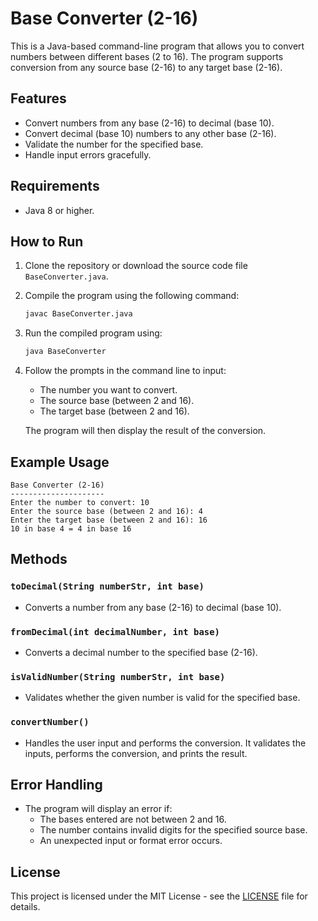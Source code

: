 # Base Converter (2-16)

This is a Java-based command-line program that allows you to convert numbers between different bases (2 to 16). The program supports conversion from any source base (2-16) to any target base (2-16).

## Features

- Convert numbers from any base (2-16) to decimal (base 10).
- Convert decimal (base 10) numbers to any other base (2-16).
- Validate the number for the specified base.
- Handle input errors gracefully.

## Requirements

- Java 8 or higher.

## How to Run

1. Clone the repository or download the source code file `BaseConverter.java`.
2. Compile the program using the following command:
   ```bash
   javac BaseConverter.java
   ```
3. Run the compiled program using:
   ```bash
   java BaseConverter
   ```

4. Follow the prompts in the command line to input:
    - The number you want to convert.
    - The source base (between 2 and 16).
    - The target base (between 2 and 16).

   The program will then display the result of the conversion.

## Example Usage

```
Base Converter (2-16)
---------------------
Enter the number to convert: 10
Enter the source base (between 2 and 16): 4
Enter the target base (between 2 and 16): 16
10 in base 4 = 4 in base 16
```

## Methods

### `toDecimal(String numberStr, int base)`
- Converts a number from any base (2-16) to decimal (base 10).

### `fromDecimal(int decimalNumber, int base)`
- Converts a decimal number to the specified base (2-16).

### `isValidNumber(String numberStr, int base)`
- Validates whether the given number is valid for the specified base.

### `convertNumber()`
- Handles the user input and performs the conversion. It validates the inputs, performs the conversion, and prints the result.

## Error Handling

- The program will display an error if:
    - The bases entered are not between 2 and 16.
    - The number contains invalid digits for the specified source base.
    - An unexpected input or format error occurs.

## License

This project is licensed under the MIT License - see the [LICENSE](LICENSE) file for details.

